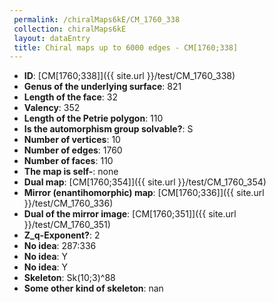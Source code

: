 ```yaml
--- 
 permalink: /chiralMaps6kE/CM_1760_338 
 collection: chiralMaps6kE
 layout: dataEntry
 title: Chiral maps up to 6000 edges - CM[1760;338]
---
```


- **ID**: [CM[1760;338]]({{ site.url }}/test/CM_1760_338)
- **Genus of the underlying surface**: 821
- **Length of the face**: 32
- **Valency**: 352
- **Length of the Petrie polygon**: 110
- **Is the automorphism group solvable?**: S
- **Number of vertices**: 10
- **Number of edges**: 1760
- **Number of faces**: 110
- **The map is self-**: none
- **Dual map**: [CM[1760;354]]({{ site.url }}/test/CM_1760_354)
- **Mirror (enantihomorphic) map**: [CM[1760;336]]({{ site.url }}/test/CM_1760_336)
- **Dual of the mirror image**: [CM[1760;351]]({{ site.url }}/test/CM_1760_351)
- **Z_q-Exponent?**: 2
- **No idea**:  287:336
- **No idea**: Y
- **No idea**: Y
- **Skeleton**: Sk(10;3)^88
- **Some other kind of skeleton**: nan

